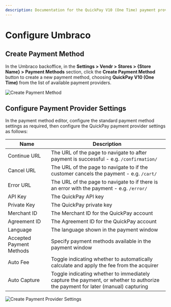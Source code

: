 ```yaml
---
description: Documentation for the QuickPay V10 (One Time) payment provider for Vendr, the eCommerce solution for Umbraco v8+
---
```


# Configure Umbraco

## Create Payment Method

In the Umbraco backoffice, in the **Settings > Vendr > Stores > {Store Name} > Payment Methods** section, click the **Create Payment Method** button to create a new payment method, choosing **QuickPay V10 (One Time)** from the list of available payment providers.

![Create Payment Method](/media/screenshots/quickpay/umbraco_create_payment_method.png)

## Configure Payment Provider Settings

In the payment method editor, configure the standard payment method settings as required, then configure the QuickPay payment provider settings as follows:

| Name | Description |
| ---- | ----------- |
| Continue URL | The URL of the page to navigate to after payment is successful - e.g. `/confirmation/` |
| Cancel URL | The URL of the page to navigate to if the customer cancels the payment - e.g. `/cart/` |
| Error URL | The URL of the page to navigate to if there is an error with the payment - e.g. `/error/` |
| API Key | The QuickPay API key |
| Private Key | The QuickPay private key |
| Merchant ID | The Merchant ID for the QuickPay account |
| Agreement ID | The Agreement ID for the QuickPay account |
| Language | The language shown in the payment window |
| Accepted Payment Methods | Specify payment methods available in the payment window |
| Auto Fee |Toggle indicating whether to automatically calculate and apply the fee from the acquirer |
| Auto Capture | Toggle indicating whether to immediately capture the payment, or whether to authorize the payment for later (manual) capturing |

![Create Payment Provider Settings](/media/screenshots/quickpay/umbraco_configure_quickpay_settings.png)
